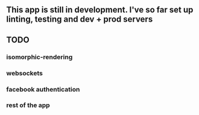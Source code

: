 ## This app is still in development. I've so far set up linting, testing and dev + prod servers
## TODO
### isomorphic-rendering
### websockets
### facebook authentication
### rest of the app
